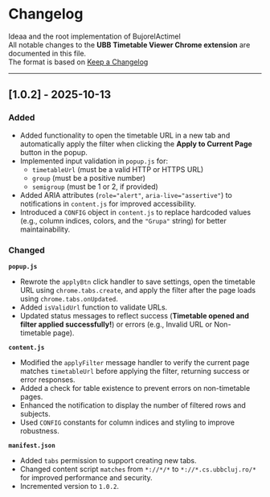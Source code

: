 # Changelog

Ideaa and the root implementation of BujorelActimel  
All notable changes to the **UBB Timetable Viewer Chrome extension** are documented in this file.  
The format is based on [Keep a Changelog](https://keepachangelog.com/en/1.0.0/)

---

## [1.0.2] - 2025-10-13

### Added

- Added functionality to open the timetable URL in a new tab and automatically apply the filter when clicking the **Apply to Current Page** button in the popup.
- Implemented input validation in `popup.js` for:
  - `timetableUrl` (must be a valid HTTP or HTTPS URL)
  - `group` (must be a positive number)
  - `semigroup` (must be 1 or 2, if provided)
- Added ARIA attributes (`role="alert"`, `aria-live="assertive"`) to notifications in `content.js` for improved accessibility.
- Introduced a `CONFIG` object in `content.js` to replace hardcoded values (e.g., column indices, colors, and the `"Grupa"` string) for better maintainability.

### Changed

**`popup.js`**

- Rewrote the `applyBtn` click handler to save settings, open the timetable URL using `chrome.tabs.create`, and apply the filter after the page loads using `chrome.tabs.onUpdated`.
- Added `isValidUrl` function to validate URLs.
- Updated status messages to reflect success (**Timetable opened and filter applied successfully!**) or errors (e.g., Invalid URL or Non-timetable page).

**`content.js`**

- Modified the `applyFilter` message handler to verify the current page matches `timetableUrl` before applying the filter, returning success or error responses.
- Added a check for table existence to prevent errors on non-timetable pages.
- Enhanced the notification to display the number of filtered rows and subjects.
- Used `CONFIG` constants for column indices and styling to improve robustness.

**`manifest.json`**

- Added `tabs` permission to support creating new tabs.
- Changed content script `matches` from `*://*/*` to `*://*.cs.ubbcluj.ro/*` for improved performance and security.
- Incremented version to `1.0.2`.
